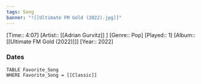 ```yaml
---
tags: Song  
banner: "![[Ultimate FM Gold (2022).jpg]]"
---
```

[Time:: 4:07]
[Artist:: [[Adrian Gurvitz]] ]
[Genre:: Pop]
[Played:: 1]
[Album:: [[Ultimate FM Gold (2022)]]]
[Year:: 2022]
### Dates
````dataview
TABLE Favorite_Song
WHERE Favorite_Song = [[Classic]]
````